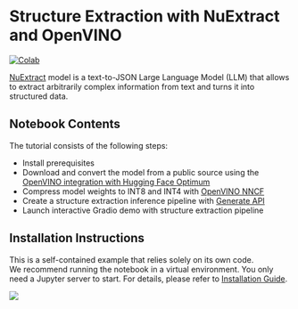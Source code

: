 # Structure Extraction with NuExtract and OpenVINO

[![Colab](https://colab.research.google.com/assets/colab-badge.svg)](https://colab.research.google.com/github/openvinotoolkit/openvino_notebooks/blob/latest/notebooks/nuextract-structure-extraction/nuextract-structure-extraction.ipynb)

[NuExtract](https://huggingface.co/numind/NuExtract) model is a text-to-JSON Large Language Model (LLM) that allows to extract arbitrarily complex information from text and turns it into structured data.

## Notebook Contents

The tutorial consists of the following steps:

- Install prerequisites
- Download and convert the model from a public source using the [OpenVINO integration with Hugging Face Optimum](https://huggingface.co/blog/openvino)
- Compress model weights to INT8 and INT4 with [OpenVINO NNCF](https://github.com/openvinotoolkit/nncf)
- Create a structure extraction inference pipeline with [Generate API](https://github.com/openvinotoolkit/openvino.genai)
- Launch interactive Gradio demo with structure extraction pipeline

## Installation Instructions

This is a self-contained example that relies solely on its own code.</br>
We recommend  running the notebook in a virtual environment. You only need a Jupyter server to start.
For details, please refer to [Installation Guide](../../README.md).

<img referrerpolicy="no-referrer-when-downgrade" src="https://static.scarf.sh/a.png?x-pxid=5b5a4db0-7875-4bfb-bdbd-01698b5b1a77&file=notebooks/nuextract-structure-extraction/README.md" />
